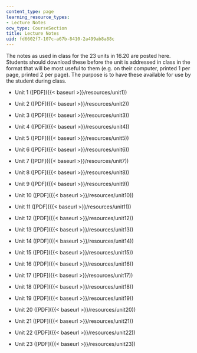 ```yaml
---
content_type: page
learning_resource_types:
- Lecture Notes
ocw_type: CourseSection
title: Lecture Notes
uid: fd6602f7-107c-a67b-8410-2a499ab8a88c
---
```


The notes as used in class for the 23 units in 16.20 are posted here. Students should download these before the unit is addressed in class in the format that will be most useful to them (e.g. on their computer, printed 1 per page, printed 2 per page). The purpose is to have these available for use by the student during class.

*   Unit 1 ([PDF]({{< baseurl >}}/resources/unit1))  
    
*   Unit 2 ([PDF]({{< baseurl >}}/resources/unit2))  
    
*   Unit 3 ([PDF]({{< baseurl >}}/resources/unit3))  
    
*   Unit 4 ([PDF]({{< baseurl >}}/resources/unit4))  
    
*   Unit 5 ([PDF]({{< baseurl >}}/resources/unit5))  
    
*   Unit 6 ([PDF]({{< baseurl >}}/resources/unit6))  
    
*   Unit 7 ([PDF]({{< baseurl >}}/resources/unit7))  
    
*   Unit 8 ([PDF]({{< baseurl >}}/resources/unit8))  
    
*   Unit 9 ([PDF]({{< baseurl >}}/resources/unit9))  
    
*   Unit 10 ([PDF]({{< baseurl >}}/resources/unit10))  
    
*   Unit 11 ([PDF]({{< baseurl >}}/resources/unit11))  
    
*   Unit 12 ([PDF]({{< baseurl >}}/resources/unit12))  
    
*   Unit 13 ([PDF]({{< baseurl >}}/resources/unit13))  
    
*   Unit 14 ([PDF]({{< baseurl >}}/resources/unit14))  
    
*   Unit 15 ([PDF]({{< baseurl >}}/resources/unit15))  
    
*   Unit 16 ([PDF]({{< baseurl >}}/resources/unit16))  
    
*   Unit 17 ([PDF]({{< baseurl >}}/resources/unit17))  
    
*   Unit 18 ([PDF]({{< baseurl >}}/resources/unit18))  
    
*   Unit 19 ([PDF]({{< baseurl >}}/resources/unit19))  
    
*   Unit 20 ([PDF]({{< baseurl >}}/resources/unit20))  
    
*   Unit 21 ([PDF]({{< baseurl >}}/resources/unit21))  
    
*   Unit 22 ([PDF]({{< baseurl >}}/resources/unit22))  
    
*   Unit 23 ([PDF]({{< baseurl >}}/resources/unit23))